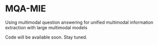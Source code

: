 # MQA-MIE
Using multimodal question answering for unified multimodal information extraction with large multimodal models

Code will be available soon. Stay tuned.
